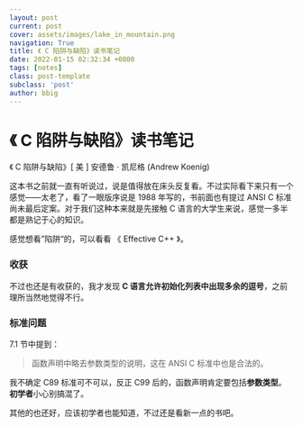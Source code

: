 ```yaml
---
layout: post
current: post
cover: assets/images/lake_in_mountain.png
navigation: True
title: 《 C 陷阱与缺陷》读书笔记
date: 2022-01-15 02:32:34 +0800
tags: [notes]
class: post-template
subclass: 'post'
author: bbig
---
```


#  《 C 陷阱与缺陷》读书笔记

《 C 陷阱与缺陷》[ 美 ] 安德鲁 · 凯尼格 (Andrew Koenig)



这本书之前就一直有听说过，说是值得放在床头反复看。不过实际看下来只有一个感觉——太老了，看了一眼版序说是 1988 年写的，书前面也有提过 ANSI C 标准尚未最后定案。对于我们这种本来就是先接触 C 语言的大学生来说，感觉一多半都是熟记于心的知识。

感觉想看”陷阱“的，可以看看 《 Effective C++ 》。



### 收获

不过也还是有收获的，我才发现 **C 语言允许初始化列表中出现多余的逗号**，之前理所当然地觉得不行。



### 标准问题

7.1 节中提到：

> 函数声明中略去参数类型的说明，这在 ANSI C 标准中也是合法的。

我不确定 C89 标准可不可以，反正 C99 后的，函数声明肯定要包括**参数类型**。**初学者**小心别搞混了。

其他的也还好，应该初学者也能知道，不过还是看新一点的书吧。



